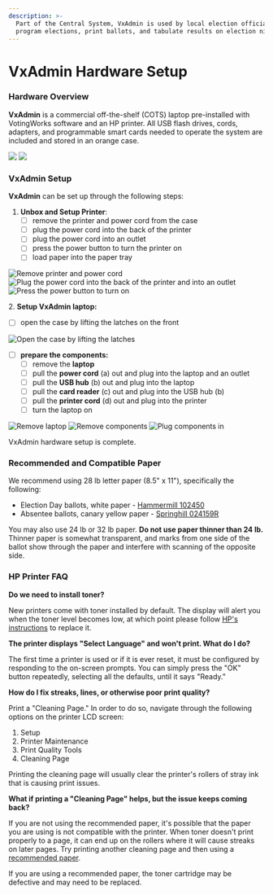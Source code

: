 ```yaml
---
description: >-
  Part of the Central System, VxAdmin is used by local election officials to
  program elections, print ballots, and tabulate results on election night.
---
```


# VxAdmin Hardware Setup

### Hardware Overview

**VxAdmin** is a commercial off-the-shelf (COTS) laptop pre-installed with VotingWorks software and an HP printer. All USB flash drives, cords, adapters, and programmable smart cards needed to operate the system are included and stored in an orange case.

![](<../.gitbook/assets/VxAdmin case.png>) ![](<../.gitbook/assets/VxAdmin unpacked.png>)

### **VxAdmin** Setup

**VxAdmin** can be set up through the following steps:

1. **Unbox and Setup Printer**:&#x20;
   * [ ] remove the printer and power cord from the case
   * [ ] plug the power cord into the back of the printer
   * [ ] plug the power cord into an outlet
   * [ ] press the power button to turn the printer on
   * [ ] load paper into the paper tray

![Remove printer and power cord](<../.gitbook/assets/printer in case.png>) ![Plug the power cord into the back of the printer and into an outlet](<../.gitbook/assets/printer power cord.png>) ![Press the power button to turn on](<../.gitbook/assets/printer power button (1).png>)

2\. **Setup VxAdmin laptop:**

* [ ] open the case by lifting the latches on the front

![Open the case by lifting the latches](<../.gitbook/assets/image (120).png>)

* [ ] **prepare the components:**
  * [ ] remove the **laptop**
  * [ ] pull the **power cord** (a) out and plug into the laptop and an outlet
  * [ ] pull the **USB hub** (b) out and plug into the laptop
  * [ ] pull the **card reader** (c) out and plug into the USB hub (b)
  * [ ] pull the **printer cord** (d) out and plug into the printer
  * [ ] turn the laptop on

![Remove laptop](<../.gitbook/assets/VxAdmin case open laptop in.png>) ![Remove components](<../.gitbook/assets/VxAdmin case open laptop removed.png>) ![Plug components in](<../.gitbook/assets/vxadmin peripherals (1).png>)

VxAdmin hardware setup is complete.

### Recommended and Compatible Paper

We recommend using 28 lb letter paper (8.5" x 11"), specifically the following:

* Election Day ballots, white paper - [Hammermill 102450](https://www.amazon.com/Hammermill-Premium-Letter-Bright-102450C/dp/B00006IDP3/)
* Absentee ballots, canary yellow paper - [Springhill 024159R](https://www.amazon.com/gp/product/B06WW39DGN/)

You may also use 24 lb or 32 lb paper. **Do not use paper thinner than 24 lb.** Thinner paper is somewhat transparent, and marks from one side of the ballot show through the paper and interfere with scanning of the opposite side.

### HP Printer FAQ

**Do we need to install toner?**

New printers come with toner installed by default. The display will alert you when the toner level becomes low, at which point please follow [HP's instructions](https://support.hp.com/us-en/document/c06392751) to replace it.

**The printer displays "Select Language" and won't print. What do I do?**

The first time a printer is used or if it is ever reset, it must be configured by responding to the on-screen prompts. You can simply press the "OK" button repeatedly, selecting all the defaults, until it says "Ready."

**How do I fix streaks, lines, or otherwise poor print quality?**

Print a "Cleaning Page." In order to do so, navigate through the following options on the printer LCD screen:

1. Setup
2. Printer Maintenance
3. Print Quality Tools
4. Cleaning Page

Printing the cleaning page will usually clear the printer's rollers of stray ink that is causing print issues.&#x20;

**What if printing a "Cleaning Page" helps, but the issue keeps coming back?**

If you are not using the recommended paper, it's possible that the paper you are using is not compatible with the printer. When toner doesn't print properly to a page, it can end up on the rollers where it will cause streaks on later pages. Try printing another cleaning page and then using a [recommended paper](vxadmin-hardware-setup.md#recommended-and-compatible-paper).

If you are using a recommended paper, the toner cartridge may be defective and may need to be replaced.

